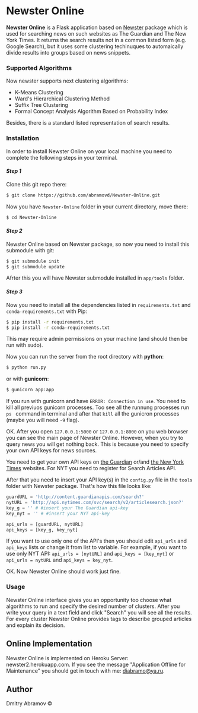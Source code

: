 # Newster Online
**Newster Online** is a Flask application based on [Newster](https://github.com/abramovd/Newster) package which is used for searching news on such websites as The Guardian and The New York Times. It returns the search results not in a common listed form (e.g. Google Search), but it uses some clustering techinuques to automaically divide results into groups based on news snippets.


### Supported Algorithms

Now newster supports next clustering algorithms:

* K-Means Clustering
* Ward's Hierarchical Clustering Method
* Suffix Tree Clustering
* Formal Concept Analysis Algorithm Based on Probability Index

Besides, there is a standard listed representation of search results.

### Installation

In order to install Newster Online on your local machine you need to complete the following steps in your terminal.

#### _Step 1_

Clone this git repo there:

```sh
$ git clone https://github.com/abramovd/Newster-Online.git
```
Now you have ```Newster-Online``` folder in your current directory, move there:
```sh
$ cd Newster-Online
```

#### _Step 2_

Newster Online based on Newster package, so now you need to install this submodule with git:
```sh
$ git submodule init
$ git submodule update
```
Afrter this you will have Newster submodule installed in ```app/tools``` folder.

#### _Step 3_

Now you need to install all the dependencies listed in ```requirements.txt``` and ```conda-requirements.txt``` with Pip:

```sh
$ pip install -r requirements.txt
$ pip install -r conda-requirements.txt
```

This may require admin permissions on your machine (and should then be run with sudo).

Now you can run the server from the root directory with **python**:

```sh
$ python run.py
```

or with **gunicorn**:
```sh
$ gunicorn app:app
```

If you run with gunicorn and have ```ERROR: Connection in use```. You need to kill all previuos gunicorn processes. Too see all the runnung processes run ```ps ``` command in terminal and after that ```kill``` all the gunicron processes (maybe you will need ```-9``` flag).

OK. After you open ```127.0.0.1:5000``` or ```127.0.0.1:8000``` on you web browser you can see the main page of Newster Online. However, when you try to query news you will get nothing back. This is because you need to specify your own API keys for news sources.

You need to get your own API keys on [the Guardian](http://open-platform.theguardian.com/access/) or/and [the New York Times](http://developer.nytimes.com/docs/reference/keys) websites. For NYT you need to register for Search Articles API.

After that you need to insert your API key(s) in the ```config.py``` file in the ```tools``` folder with Newster package. That's how this file looks like:

```python
guardURL = 'http://content.guardianapis.com/search?'
nytURL = 'http://api.nytimes.com/svc/search/v2/articlesearch.json?'
key_g = '' # #insert your The Guardian api-key
key_nyt = '' # #insert your NYT api-key

api_urls = [guardURL, nytURL]
api_keys = [key_g, key_nyt] 
```

If you want to use only one of the API's then you should edit ```api_urls``` and ```api_keys``` lists or change it from list to variable. For example, if you want to use only NYT API: ```api_urls = [nytURL]``` and ```api_keys = [key_nyt]``` or ```api_urls = nytURL``` and ```api_keys = key_nyt```.

OK. Now Newster Online should work just fine.

### Usage

Newster Online interface gives you an opportunity too choose what algorithms to run and specify the desired number of clusters. After you write your query in a text field and click "Search" you will see all the results. For every cluster Newster Online provides tags to describe grouped articles and explain its decision.

## Online Implementation
Newster Online is implemented on Heroku Server: newster2.herokuapp.com. If you see the message "Application Offline for Maintenance" you should get in touch with me: diabramo@ya.ru.

## Author
Dmitry Abramov &copy;